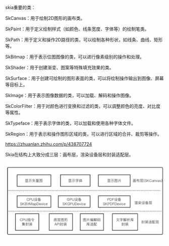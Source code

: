 skia重要的类：

SkCanvas：用于绘制2D图形的画布类。

SkPaint：用于定义绘制样式（如颜色、线条宽度、字体等）的绘制笔类。

SkPath：用于定义和操作2D路径的类，可以绘制各种形状，如线条、曲线、矩形等。

SkBitmap：用于表示位图图像的类，可以进行像素级别的操作和处理。

SkShader：用于创建渐变、图案等特殊填充效果的类。

SkSurface：用于创建可绘制的图形表面的类，可以将绘制操作输出到图像、屏幕等目标上。

SkImage：用于表示图像数据的类，可以加载、解码和操作图像。

SkColorFilter：用于对颜色进行变换和过滤的类，可以调整颜色的亮度、对比度等属性。

SkTypeface：用于表示字体的类，可以加载和使用各种字体文件。

SkRegion：用于表示和操作图形区域的类，可以进行区域的合并、裁剪等操作。



https://zhuanlan.zhihu.com/p/438707724

Skia在结构上大致分成三层：画布层，渲染设备层和封装适配层。

![img](.\pic\v2-064e7d32fc32819cf87a7a5fa6e15776_r.jpg)
